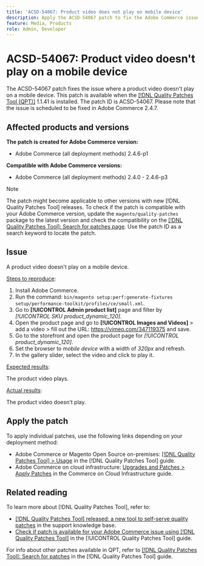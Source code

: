 ```yaml
---
title: 'ACSD-54067: Product video does not play on mobile device'
description: Apply the ACSD-54067 patch to fix the Adobe Commerce issue where a product video doesn't play on a mobile device.
feature: Media, Products
role: Admin, Developer
---
```

# ACSD-54067: Product video doesn't play on a mobile device

The ACSD-54067 patch fixes the issue where a product video doesn't play on a mobile device. This patch is available when the [[!DNL Quality Patches Tool (QPT)]](https://experienceleague.adobe.com/en/docs/commerce-knowledge-base/kb/announcements/commerce-announcements/magento-quality-patches-released-new-tool-to-self-serve-quality-patches) 1.1.41 is installed. The patch ID is ACSD-54067. Please note that the issue is scheduled to be fixed in Adobe Commerce 2.4.7.

## Affected products and versions

**The patch is created for Adobe Commerce version:**

* Adobe Commerce (all deployment methods) 2.4.6-p1

**Compatible with Adobe Commerce versions:**

* Adobe Commerce (all deployment methods) 2.4.0 - 2.4.6-p3

>[!NOTE]
>
>The patch might become applicable to other versions with new [!DNL Quality Patches Tool] releases. To check if the patch is compatible with your Adobe Commerce version, update the `magento/quality-patches` package to the latest version and check the compatibility on the [[!DNL Quality Patches Tool]: Search for patches page](https://experienceleague.adobe.com/tools/commerce-quality-patches/index.html). Use the patch ID as a search keyword to locate the patch.

## Issue

A product video doesn't play on a mobile device.

<u>Steps to reproduce</u>:

1. Install Adobe Commerce.
1. Run the command:
`bin/magento setup:perf:generate-fixtures setup/performance-toolkit/profiles/ce/small.xml`.
1. Go to **[!UICONTROL Admin product list]** page and filter by *[!UICONTROL SKU product_dynamic_120]*.
1. Open the product page and go to **[!UICONTROL Images and Videos]** > add a video > fill out the URL: https://vimeo.com/347119375 and save.
1. Go to the storefront and open the product page for *[!UICONTROL product_dynamic_120]*.
1. Set the browser to *mobile device* with a width of *320px* and refresh.
1. In the gallery slider, select the video and click to play it.

<u>Expected results</u>:

The product video plays.

<u>Actual results</u>:

The product video doesn't play.
 
## Apply the patch

To apply individual patches, use the following links depending on your deployment method:

* Adobe Commerce or Magento Open Source on-premises: [[!DNL Quality Patches Tool] > Usage](https://experienceleague.adobe.com/docs/commerce-operations/tools/quality-patches-tool/usage.html) in the [!DNL Quality Patches Tool] guide.
* Adobe Commerce on cloud infrastructure: [Upgrades and Patches > Apply Patches](https://experienceleague.adobe.com/docs/commerce-cloud-service/user-guide/develop/upgrade/apply-patches.html) in the Commerce on Cloud Infrastructure guide.

## Related reading

To learn more about [!DNL Quality Patches Tool], refer to:

* [[!DNL Quality Patches Tool] released: a new tool to self-serve quality patches](https://experienceleague.adobe.com/en/docs/commerce-knowledge-base/kb/announcements/commerce-announcements/magento-quality-patches-released-new-tool-to-self-serve-quality-patches) in the support knowledge base.
* [Check if patch is available for your Adobe Commerce issue using [!DNL Quality Patches Tool]](/help/tools/quality-patches-tool/patches-available-in-qpt/check-patch-for-magento-issue-with-magento-quality-patches.md) in the [!UICONTROL Quality Patches Tool] guide.


For info about other patches available in QPT, refer to [[!DNL Quality Patches Tool]: Search for patches](https://experienceleague.adobe.com/tools/commerce-quality-patches/index.html) in the [!DNL Quality Patches Tool] guide.

